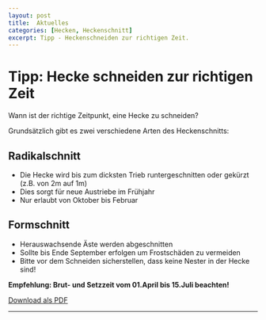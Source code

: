 ```yaml
---
layout: post
title:  Aktuelles
categories: [Hecken, Heckenschnitt]
excerpt: Tipp - Heckenschneiden zur richtigen Zeit.
---
```


# Tipp: Hecke schneiden zur richtigen Zeit

Wann ist der richtige Zeitpunkt, eine Hecke zu schneiden?

Grundsätzlich gibt es zwei verschiedene Arten des Heckenschnitts:

## Radikalschnitt
- Die Hecke wird bis zum dicksten Trieb runtergeschnitten oder gekürzt (z.B. von 2m auf 1m)
- Dies sorgt für neue Austriebe im Frühjahr
- Nur erlaubt von Oktober bis Februar

## Formschnitt
- Herauswachsende Äste werden abgeschnitten
- Sollte bis Ende September erfolgen um Frostschäden zu
vermeiden
- Bitte vor dem Schneiden sicherstellen, dass keine Nester in der
Hecke sind!

**Empfehlung: Brut- und Setzzeit vom 01.April bis 15.Juli beachten!**

[Download als PDF]({{site.baseurl}}/dokumente/20240701_Empfehlungen-zum-Heckenschnitt.pdf)

---
